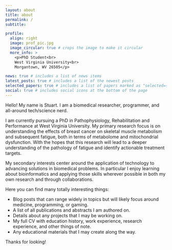 ```yaml
---
layout: about
title: about
permalink: /
subtitle:

profile:
  align: right
  image: prof_pic.jpg
  image_circular: true # crops the image to make it circular
  more_info: >
    <p>PhD Student<br>
    West Virginia University<br>
    Morgantown, WV 26505</p>

news: true # includes a list of news items
latest_posts: true # includes a list of the newest posts
selected_papers: true # includes a list of papers marked as "selected={true}"
social: true # includes social icons at the bottom of the page
---
```


Hello! My name is Stuart. I am a biomedical researcher, programmer, and all-around tech/science nerd.

I am currently pursuing a PhD in Pathophysiology, Rehabilitation and Performance at West Virginia University. My primary research focus is on understanding the effects of breast cancer on skeletal muscle metabolism and subsequent fatigue, both in terms of metabolome and mitochondrial dysfunction. With the hopes that this research will lead to a deeper understanding of the pathology of fatigue and identify actionable treatment targets.

My secondary interests center around the application of technology to advancing solutions in biomedical problems. In particular I enjoy learning about bioinformatics and applying those skills wherever possible in both my own research and through collaborations.

Here you can find many totally interesting things:

- Blog posts that can range widely in topics but will likely focus around medicine, programming, or gaming.
- A list of all publications and abstracts I am authored on.
- Details about any projects that I may be working on.
- My full CV with education history, work experience, research experience, and other things of note.
- Any educational materials that I may create along the way.

Thanks for looking!
